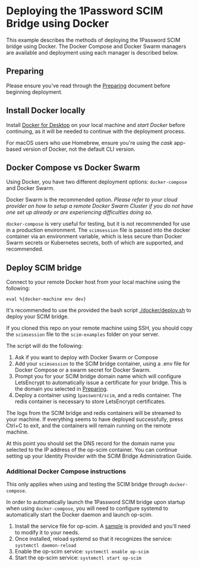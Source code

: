 # Deploying the 1Password SCIM Bridge using Docker

This example describes the methods of deploying the 1Password SCIM bridge using Docker. The Docker Compose and Docker Swarm managers are available and deployment using each manager is described below.

## Preparing

Please ensure you've read through the [Preparing](https://github.com/1Password/scim-examples/tree/master/PREPARING.md) document before beginning deployment.


## Install Docker locally

Install [Docker for Desktop](https://www.docker.com/products/docker-desktop) on your local machine and _start Docker_ before continuing, as it will be needed to continue with the deployment process.

For macOS users who use Homebrew, ensure you're using the _cask_ app-based version of Docker, not the default CLI version.


## Docker Compose vs Docker Swarm

Using Docker, you have two different deployment options: `docker-compose` and Docker Swarm.

Docker Swarm is the recommended option. _Please refer to your cloud provider on how to setup a remote Docker Swarm Cluster if you do not have one set up already or are experiencing difficulties doing so._

`docker-compose` is very useful for testing, but it is not recommended for use in a production environment. The `scimsession` file is passed into the docker container via an environment variable, which is less secure than Docker Swarm secrets or Kubernetes secrets, both of which are supported, and recommended.


## Deploy SCIM bridge

Connect to your remote Docker host from your local machine using the following:

```
eval %{docker-machine env dev}
```

It's recommended to use the provided the bash script [./docker/deploy.sh](deploy.sh) to deploy your SCIM bridge. 

If you cloned this repo on your remote machine using SSH, you should copy the `scimsession` file to the `scim-examples` folder on your server. 

The script will do the following:

1. Ask if you want to deploy with Docker Swarm or Compose
2. Add your `scimsession` to the SCIM bridge container, using a .env file for Docker Compose or a swarm secret for Docker Swarm.
3. Prompt you for your SCIM bridge domain name which will configure LetsEncrypt to automatically issue a certificate for your bridge. This is the domain you selected in [Preparing](https://github.com/1Password/scim-examples/tree/master/PREPARING.md).
4. Deploy a container using `1password/scim`, and a redis container. The redis container is necessary to store LetsEncrypt certificates.

The logs from the SCIM bridge and redis containers will be streamed to your machine. If everything seems to have deployed successfully, press Ctrl+C to exit, and the containers will remain running on the remote machine.

At this point you should set the DNS record for the domain name you selected to the IP address of the op-scim container. You can continue setting up your Identity Provider with the SCIM Bridge Administration Guide.


### Additional Docker Compose instructions

This only applies when using and testing the SCIM bridge through `docker-compose`.

In order to automatically launch the 1Password SCIM bridge upon startup when using `docker-compose`, you will need to configure systemd to automatically start the Docker daemon and launch op-scim.

1. Install the service file for op-scim. A [sample](compose/op-scim.service) is provided and you'll need to modify it to your needs.
2. Once installed, reload systemd so that it recognizes the service: `systemctl daemon-reload`
3. Enable the op-scim service: `systemctl enable op-scim`
4. Start the op-scim service: `systemctl start op-scim`
